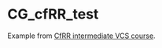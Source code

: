 # CG_cfRR_test

Example from [CfRR intermediate VCS course](https://coding-for-reproducible-research.github.io/CfRR_Courses/individual_modules/section_landing_pages/intermediate_version_control.html).
